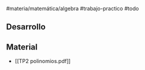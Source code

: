 #materia/matemática/algebra #trabajo-practico #todo 

## Desarrollo

## Material

+ [[TP2 polinomios.pdf]]